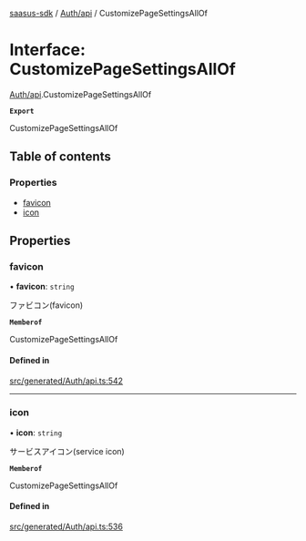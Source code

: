 [saasus-sdk](../README.md) / [Auth/api](../modules/Auth_api.md) / CustomizePageSettingsAllOf

# Interface: CustomizePageSettingsAllOf

[Auth/api](../modules/Auth_api.md).CustomizePageSettingsAllOf

**`Export`**

CustomizePageSettingsAllOf

## Table of contents

### Properties

- [favicon](Auth_api.CustomizePageSettingsAllOf.md#favicon)
- [icon](Auth_api.CustomizePageSettingsAllOf.md#icon)

## Properties

### favicon

• **favicon**: `string`

ファビコン(favicon)

**`Memberof`**

CustomizePageSettingsAllOf

#### Defined in

[src/generated/Auth/api.ts:542](https://github.com/saasus-platform/saasus-sdk-javascript/blob/55abc15/src/generated/Auth/api.ts#L542)

___

### icon

• **icon**: `string`

サービスアイコン(service icon)

**`Memberof`**

CustomizePageSettingsAllOf

#### Defined in

[src/generated/Auth/api.ts:536](https://github.com/saasus-platform/saasus-sdk-javascript/blob/55abc15/src/generated/Auth/api.ts#L536)
